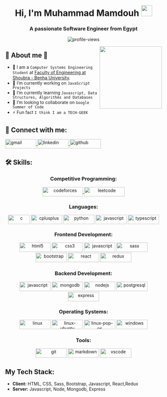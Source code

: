 <!-- **muhammad-mamdouh99/muhammad-mamdouh99** is a ✨ _special_ ✨ repository because its `README.md` (this file) appears on your GitHub profile. -->

<h1 align="center">
  Hi, I'm Muhammad Mamdouh
  <img
    src="https://media.giphy.com/media/hvRJCLFzcasrR4ia7z/giphy.gif"
    width="35"
  />
</h1>

<h3 align="center">A passionate Software Engineer from Egypt</h3>

<p align="center">
  <img
    src="https://komarev.com/ghpvc/?username=muhammad-mamdouh99&label=Profile%20views&color=0e75b6&style=flat"
    alt="profile-views"
  />
</p>

<img align="right" src="https://user-images.githubusercontent.com/63050133/156676671-d5b2e362-97d4-4404-9447-dd71ddfea82f.gif" width = 200px/>

## 🚀 About me :thinking:

- :school: I am a `Computer Systems Engineering Student` at [Faculty of Engineering at Shoubra - Benha University](https://www.feng.bu.edu.eg/en/).
- 🔭 I’m currently working on `JavaScript Projects`
- 🌱 I’m currently learning `Javascript, Data Structures, Algorithms and Databases`
- 👯 I’m looking to collaborate on `Google Summer of Code`
- ⚡ Fun fact `I think I am a TECH-GEEK`

## 🤙 Connect with me:

<p align="left">
  <a href="muhammad.mamdouh99@gmail.com" title="Gmail" target="blank">
    <img
      align="center"
      src="https://img.shields.io/badge/Gmail-D14836?style=for-the-badge&logo=gmail&logoColor=white"
      alt="gmail"
      height="30"
      width="100"
    />
  </a>
  <a
    href="https://linkedin.com/in/muhammad-mamdouh99"
    title="LinkedIn"
    target="blank"
  >
    <img
      align="center"
      src="https://img.shields.io/badge/LinkedIn-0077B5?style=for-the-badge&logo=linkedin&logoColor=white"
      alt="linkedin"
      height="30"
      width="100"
    />
  </a>
  <a
    href="https://github.com/muhammad-mamdouh99"
    title="LinkedIn"
    target="blank"
  >
    <img
      align="center"
      src="https://img.shields.io/badge/GitHub-100000?style=for-the-badge&logo=github&logoColor=white"
      alt="github"
      height="30"
      width="100"
    />
  </a>
</p>

## 🛠 Skills:

<h3 align="center">Competitive Programming:</h3>
<p align="center">
  <a href="https://codeforces.com/profile/moody_99" target="blank">
    <img
      align="center"
      src="https://img.shields.io/badge/Codeforces-445f9d?style=for-the-badge&logo=Codeforces&logoColor=white"
      alt="codeforces"
      height="30"
      width="130"
    />
  </a>
  <a href="https://www.leetcode.com/moody_99" target="blank">
    <img
      align="center"
      src="https://img.shields.io/badge/-LeetCode-FFA116?style=for-the-badge&logo=LeetCode&logoColor=black"
      alt="leetcode"
      height="30"
      width="130"
    />
  </a>
</p>

<h3 align="center">Languages:</h3>
<p align="center">
  <img
    align="center"
    src="https://img.shields.io/badge/C-00599C?style=for-the-badge&logo=c&logoColor=white"
    alt="c"
    width="70"
    height="30"
  />
  <img
    align="center"
    src="https://img.shields.io/badge/C%2B%2B-00599C?style=for-the-badge&logo=c%2B%2B&logoColor=white"
    alt="cplusplus"
    width="100"
    height="30"
  />
  <img
    align="center"
    src="https://img.shields.io/badge/Python-14354C?style=for-the-badge&logo=python&logoColor=white"
    alt="python"
    width="100"
    height="30"
  />
  <img
    align="center"
    src="https://img.shields.io/badge/JavaScript-F7DF1E?style=for-the-badge&logo=javascript&logoColor=black"
    alt="javascript"
    width="100"
    height="30"
  />
  <img
    align="center"
    src="https://img.shields.io/badge/TypeScript-007ACC?style=for-the-badge&logo=typescript&logoColor=white"
    alt="typescript"
    width="100"
    height="30"
  />
</p>

<h3 align="center">Frontend Development:</h3>
<p align="center">
  <img
    src="https://img.shields.io/badge/HTML5-E34F26?style=for-the-badge&logo=html5&logoColor=white"
    alt="html5"
    width="100"
    height="30"
  />
  <img
    src="https://img.shields.io/badge/CSS3-1572B6?style=for-the-badge&logo=css3&logoColor=white"
    alt="css3"
    width="100"
    height="30"
  />
  <img
    src="https://img.shields.io/badge/JavaScript-F7DF1E?style=for-the-badge&logo=javascript&logoColor=black"
    alt="javascript"
    width="100"
    height="30"
  />
  <img
    src="https://img.shields.io/badge/Sass-CC6699?style=for-the-badge&logo=sass&logoColor=white"
    alt="sass"
    width="100"
    height="30"
  />
  <img
    src="https://img.shields.io/badge/Bootstrap-563D7C?style=for-the-badge&logo=bootstrap&logoColor=white"
    alt="bootstrap"
    width="100"
    height="30"
  />
  <img
    src="https://img.shields.io/badge/React-20232A?style=for-the-badge&logo=react&logoColor=61DAFB"
    alt="react"
    width="100"
    height="30"
  />
  <img
    src="https://img.shields.io/badge/Redux-593D88?style=for-the-badge&logo=redux&logoColor=white"
    alt="redux"
    width="100"
    height="30"
  />
</p>

<h3 align="center">Backend Development:</h3>
<p align="center">
  <img
    src="https://img.shields.io/badge/JavaScript-F7DF1E?style=for-the-badge&logo=javascript&logoColor=black"
    alt="javascript"
    width="100"
    height="30"
  />
  <img
    src="https://img.shields.io/badge/MongoDB-4EA94B?style=for-the-badge&logo=mongodb&logoColor=white"
    alt="mongodb"
    width="100"
    height="30"
  />
  <img
    src="https://img.shields.io/badge/Node.js-43853D?style=for-the-badge&logo=node.js&logoColor=white"
    alt="nodejs"
    width="100"
    height="30"
  />
  <img
    src="https://img.shields.io/badge/PostgreSQL-316192?style=for-the-badge&logo=postgresql&logoColor=white"
    alt="postgresql"
    width="100"
    height="30"
  />
  <img
    src="https://img.shields.io/badge/Express.js-404D59?style=for-the-badge"
    alt="express"
    width="100"
    height="30"
  />
</p>

<h3 align="center">Operating Systems:</h3>
<p align="center">
  <img
    src="https://img.shields.io/badge/Linux-FCC624?style=for-the-badge&logo=linux&logoColor=black"
    alt="linux"
    width="100"
    height="30"
  />
  <img
    src="https://img.shields.io/badge/Ubuntu-E95420?style=for-the-badge&logo=ubuntu&logoColor=white"
    alt="linux-ubuntu"
    width="100"
    height="30"
  />
  <img
    src="https://img.shields.io/badge/Pop!_OS-48B9C7?style=for-the-badge&logo=Pop!_OS&logoColor=white"
    alt="linux-pop-os"
    width="100"
    height="30"
  />
  <img
    src="https://img.shields.io/badge/Windows-0078D6?style=for-the-badge&logo=windows&logoColor=white"
    alt="windows"
    width="100"
    height="30"
  />
</p>

<h3 align="center">Tools:</h3>
<p align="center">
  <img
    src="https://img.shields.io/badge/GIT-E44C30?style=for-the-badge&logo=git&logoColor=white"
    alt="git"
    width="100"
    height="30"
  />
  <img
    src="https://img.shields.io/badge/Markdown-000000?style=for-the-badge&logo=markdown&logoColor=white"
    alt="markdown"
    width="100"
    height="30"
  />
  <img
    src="https://img.shields.io/badge/Visual_Studio_Code-0078D4?style=for-the-badge&logo=visual%20studio%20code&logoColor=white"
    alt="vscode"
    width="100"
    height="30"
  />
</p>

## My Tech Stack:

- **Client:** HTML, CSS, Sass, Bootstrap, Javascript, React,Redux
- **Server:** Javascript, Node, Mongodb, Express
